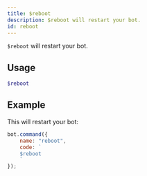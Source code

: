 ```yaml
---
title: $reboot
description: $reboot will restart your bot.
id: reboot
---
```


`$reboot` will restart your bot.

## Usage

```php
$reboot
```

## Example

This will restart your bot:

```javascript
bot.command({
    name: "reboot",
    code: `
    $reboot
    `
});
```
